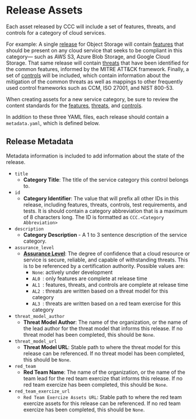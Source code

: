 # Release Assets

Each asset released by CCC will include a set of features, threats, and controls for a category of cloud services.

For example: A single [release] for Object Storage will contain [features] that should be present on any cloud service that seeks to be compliant in this category— such as AWS S3, Azure Blob Storage, and Google Cloud Storage. That same release will contain [threats] that have been identified for the common features, informed by the MITRE ATT&CK framework. Finally, a set of [controls] will be included, which contain information about the mitigation of the common threats as well as mappings to other frequently used control frameworks such as CCM, ISO 27001, and NIST 800-53.

When creating assets for a new service category, be sure to review the content standards for the [features], [threats], and [controls].

In addition to these three YAML files, each release should contain a `metadata.yaml`, which is defined below.

## Release Metadata

Metadata information is included to add information about the state of the release.

- `title`
  - **Category Title**: The title of the service category this control belongs to.
- `id`
  - **Category Identifier**: The value that will prefix all other IDs in this release, including features, threats, controls, test requirements, and tests. It is should contain a category abbreviation that is a maximum of 8 characters long. The ID is formatted as `CCC.<Category Abbreviation>`
- `description`
  - **Category Description** - A 1 to 3 sentence description of the service category.
- `assurance_level`
  - **[Assurance Level]**: The degree of confidence that a cloud resource or service is secure, reliable, and capable of withstanding threats. This is to be referenced by a certification authority. Possible values are:
    - `None`: actively under development
    - `AL0 `: only features are complete at release time
    - `AL1 `: features, threats, and controls are complete at release time
    - `AL2 `: threats are written based on a threat model for this category
    - `AL3 `: threats are written based on a red team exercise for this category
- `threat_model_author`
  - **Threat Model Author**: The name of the organization, or the name of the lead author for the threat model that informs this release. If no threat model has been completed, this should be `None`.
- `threat_model_url`
  - **Threat Model URL**: Stable path to where the threat model for this release can be referenced. If no threat model has been completed, this should be `None`.
- `red_team`
  - **Red Team Name**: The name of the organization, or the name of the team lead for the red team exercize that informs this release. If no red team exercize has been completed, this should be `None`.
- `red_team_exercize_url`
  - `Red Team Exercize Assets URL`: Stable path to where the red team exercize assets for this release can be referenced. If no red team exercize has been completed, this should be `None`.

[release]: ../releases.md
[features]: ./feature-definitions.md
[threats]: ./threat-definitions.md
[controls]: ./control-definitions.md
[Assurance Level]: ./assurance-level-definitions.md
